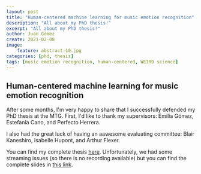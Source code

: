 ```yaml
---
layout: post
title: "Human-centered machine learning for music emotion recognition"
description: "All about my PhD thesis!"
excerpt: "All about my PhD thesis!"
author: Juan Gómez
create: 2021-02-08
image:
    feature: abstract-10.jpg
categories: [phd, thesis]
tags: [music emotion recognition, human-centered, WEIRD science]
---
```


## Human-centered machine learning for music emotion recognition

After some months, I'm very happy to share that I successfully defended my PhD thesis at the MTG. First, I'd like to thank my supervisors: Emilia Gómez, Estefanía Cano, and Perfecto Herrera. 

I also had the great luck of having an aawesome evaluating committee: Blair Kaneshiro, Isabelle Hupont, and Arthur Flexer. 

You can find my complete thesis [here](https://www.tdx.cat/handle/10803/675915#page=1). Unfortunately, we had some streaming issues (so there is no recording available) but you can find the complete slides in [this link](https://github.com/juansgomez87/juansgomez87.github.io/blob/master/downloads/defense_JSGC.pdf).

